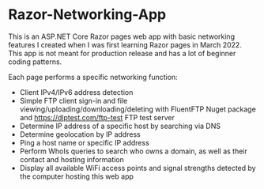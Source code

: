 # Razor-Networking-App

This is an ASP.NET Core Razor pages web app with basic networking features I created when I was first learning Razor pages in March 2022. This app is not meant for production release and has a lot of beginner coding patterns. 

Each page performs a specific networking function:

- Client IPv4/IPv6 address detection
- Simple FTP client sign-in and file viewing/uploading/downloading/deleting with FluentFTP Nuget package and https://dlptest.com/ftp-test FTP test server
- Determine IP address of a specific host by searching via DNS
- Determine geolocation by IP address
- Ping a host name or specific IP address
- Perform WhoIs queries to search who owns a domain, as well as their contact and hosting information
- Display all available WiFi access points and signal strengths detected by the computer hosting this web app
